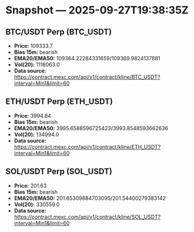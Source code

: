 # Snapshot — 2025-09-27T19:38:35Z

## BTC/USDT Perp (BTC_USDT)
- **Price:** 109333.7
- **Bias 15m:** bearish
- **EMA20/EMA50:** 109364.22284331659/109369.9824137881
- **Vol(20):** 1118063.0
- **Data source:** https://contract.mexc.com/api/v1/contract/kline/BTC_USDT?interval=Min1&limit=60

## ETH/USDT Perp (ETH_USDT)
- **Price:** 3994.84
- **Bias 15m:** bearish
- **EMA20/EMA50:** 3995.6588596725423/3993.8548593662636
- **Vol(20):** 134994.0
- **Data source:** https://contract.mexc.com/api/v1/contract/kline/ETH_USDT?interval=Min1&limit=60

## SOL/USDT Perp (SOL_USDT)
- **Price:** 201.63
- **Bias 15m:** bearish
- **EMA20/EMA50:** 201.65309884703095/201.54400279383142
- **Vol(20):** 330559.0
- **Data source:** https://contract.mexc.com/api/v1/contract/kline/SOL_USDT?interval=Min1&limit=60

